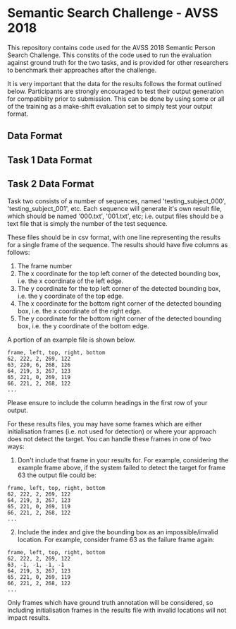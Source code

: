 Semantic Search Challenge - AVSS 2018
=====================================

This repository contains code used for the AVSS 2018 Semantic Person Search Challenge. This constits of the code used to run the evaluation against ground truth for the two tasks, and is provided for other researchers to benchmark their approaches after the challenge.

It is very important that the data for the results follows the format outlined below. Participants are strongly encouraged to test their output generation for compatibiity prior to submission. This can be done by using some or all of the training as a make-shift evaluation set to simply test your output format.

Data Format
-----------
## Task 1 Data Format

## Task 2 Data Format

Task two consists of a number of sequences, named 'testing_subject_000', 'testing_subject_001', etc. Each sequence will generate it's own result file, which should be named '000.txt', '001.txt', etc; i.e. output files should be a text file that is simply the number of the test sequence. 

These files should be in csv format, with one line representing the results for a single frame of the sequence. The results should have five columns as follows:
1. The frame number
2. The x coordinate for the top left corner of the detected bounding box, i.e. the x coordinate of the left edge.
3. The y coordinate for the top left corner of the detected bounding box, i.e. the y coordinate of the top edge.
4. The x coordinate for the bottom right corner of the detected bounding box, i.e. the x coordinate of the right edge.
5. The y coordinate for the bottom right corner of the detected bounding box, i.e. the y coordinate of the bottom edge.

A portion of an example file is shown below.
```
frame, left, top, right, bottom
62, 222, 2, 269, 122
63, 220, 6, 268, 126
64, 219, 3, 267, 123
65, 221, 0, 269, 119
66, 221, 2, 268, 122
...

```
Please ensure to include the column headings in the first row of your output.

For these results files, you may have some frames which are either initialisation frames (i.e. not used for detection) or where your approach does not detect the target. You can handle these frames in one of two ways:
1. Don't include that frame in your results for. For example, considering the example frame above, if the system failed to detect the target for frame 63 the output file could be:
```
frame, left, top, right, bottom
62, 222, 2, 269, 122
64, 219, 3, 267, 123
65, 221, 0, 269, 119
66, 221, 2, 268, 122
...

```
2. Include the index and give the bounding box as an impossible/invalid location. For example, consider frame 63 as the failure frame again:
```
frame, left, top, right, bottom
62, 222, 2, 269, 122
63, -1, -1, -1, -1
64, 219, 3, 267, 123
65, 221, 0, 269, 119
66, 221, 2, 268, 122
...

```

Only frames which have ground truth annotation will be considered, so including initialisation frames in the results file with invalid locations will not impact results.